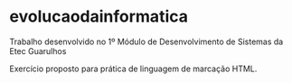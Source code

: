 # evolucaodainformatica
Trabalho desenvolvido no 1º Módulo de Desenvolvimento de Sistemas da Etec Guarulhos

Exercício proposto para prática de linguagem de marcação HTML.
